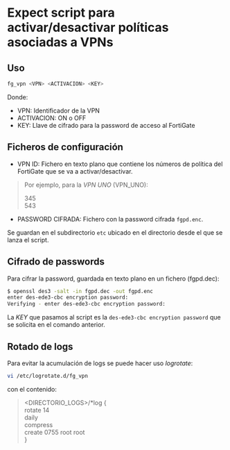 # Expect script para activar/desactivar políticas asociadas a VPNs

## Uso

``` sh
fg_vpn <VPN> <ACTIVACION> <KEY>
```

Donde:

* VPN: Identificador de la VPN
* ACTIVACION: ON o OFF
* KEY: Llave de cifrado para la password de acceso al FortiGate

## Ficheros de configuración

* VPN ID: Fichero en texto plano que contiene los números de política del FortiGate que se va a activar/desactivar.

> Por ejemplo, para la *VPN UNO* (VPN_UNO):
>  
>  345    
>  543

* PASSWORD CIFRADA: Fichero con la password cifrada `fgpd.enc`.

Se guardan en el subdirectorio `etc` ubicado en el directorio desde el que se lanza el script.

## Cifrado de passwords

Para cifrar la password, guardada en texto plano en un fichero (fgpd.dec):

``` sh
$ openssl des3 -salt -in fgpd.dec -out fgpd.enc
enter des-ede3-cbc encryption password:
Verifying - enter des-ede3-cbc encryption password:
```

La *KEY* que pasamos al script es la `des-ede3-cbc encryption password` que se solicita en el comando anterior.

## Rotado de logs

Para evitar la acumulación de logs se puede hacer uso *logrotate*:

``` sh
vi /etc/logrotate.d/fg_vpn
```

con el contenido:

><DIRECTORIO_LOGS>/*log {    
>    rotate 14    
>    daily    
>    compress    
>    create 0755 root root    
>}